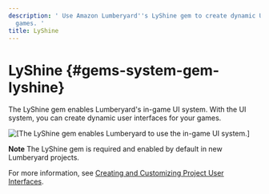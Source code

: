 ```yaml
---
description: ' Use Amazon Lumberyard''s LyShine gem to create dynamic UI interfaces for your
  games. '
title: LyShine
---
```

# LyShine {#gems-system-gem-lyshine}

The LyShine gem enables Lumberyard's in\-game UI system\. With the UI system, you can create dynamic user interfaces for your games\.

![\[The LyShine gem enables Lumberyard to use the in-game UI system.\]](/images/userguide/gems/gem-system-gem-lyshine.png)

**Note**
The LyShine gem is required and enabled by default in new Lumberyard projects\.

For more information, see [Creating and Customizing Project User Interfaces](/docs/userguide/ui/editor/intro.md)\.